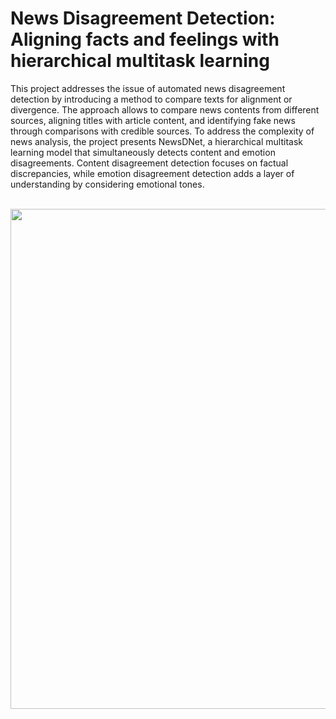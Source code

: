 # News Disagreement Detection: Aligning facts and feelings with hierarchical multitask learning

 This project addresses the issue of automated news disagreement detection by introducing a method to compare texts for alignment or divergence. 
 The approach allows to compare news contents from different sources, aligning titles with article content, and identifying fake news through 
 comparisons with credible sources. 
 To address the complexity of news analysis, the project presents NewsDNet, a hierarchical multitask learning model that simultaneously detects 
 content and emotion disagreements. Content disagreement detection focuses on factual discrepancies, while emotion disagreement detection adds 
 a layer of understanding by considering emotional tones.
<br/><br/>
<p align="center">
<a href="url"><img src="https://github.com/user-attachments/assets/594bbd91-89aa-4353-b701-dfe350283e8b" height="800"></a>
</p>


